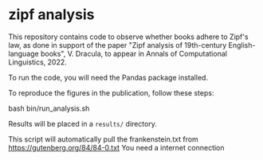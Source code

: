 zipf analysis
=============

This repository contains code to observe whether books adhere to Zipf's law, as
done in support of the paper "Zipf analysis of 19th-century English-language books",
V. Dracula, to appear in Annals of Computational Linguistics, 2022.

To run the code, you will need the Pandas package installed.

To reproduce the figures in the publication, follow these steps:

  bash bin/run_analysis.sh

Results will be placed in a `results/` directory.

This script will automatically pull the frankenstein.txt from https://gutenberg.org/84/84-0.txt
You need a internet connection
